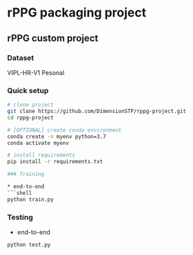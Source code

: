 # rPPG packaging project

## rPPG custom project

### Dataset
VIPL-HR-V1
Pesonal

### Quick setup

```bash
# clone project
git clone https://github.com/DimensionSTP/rppg-project.git
cd rppg-project

# [OPTIONAL] create conda environment
conda create -n myenv python=3.7
conda activate myenv

# install requirements
pip install -r requirements.txt

### Training

* end-to-end
```shell
python train.py
```

### Testing

* end-to-end
```shell
python test.py
```
